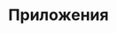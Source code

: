 ---
layout: apps
title: Приложения
permalink: apps/
lang: ru
page_id: apps
breadcrumbs-title: Apps
description: IXOlist — платформа, построенная на пяти сервисных приложениях.

# services buttons
offering: Offering
community: Community
minting: Minting
bank: Bank
enterprise: Enterprise

to-use-ixolist: Для использования <a href="/apps">сервисных приложений</a> IXOlist необходима учетная запись <a href="/blockchain">блокчейна</a> и <a href="/web3-authentication-tools">инструмент авторизации Web3</a>, также известный как кошелек.
---